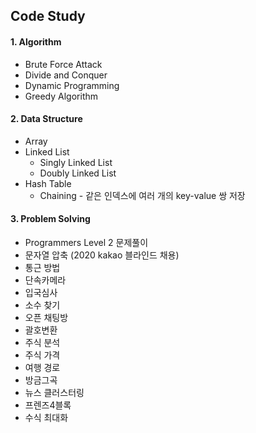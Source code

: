 ## Code Study



#### 1.  Algorithm

* Brute Force Attack
* Divide and Conquer
* Dynamic Programming
* Greedy Algorithm





#### 2. Data Structure

* Array
* Linked List
  * Singly Linked List
  * Doubly Linked List
* Hash Table
  * Chaining - 같은 인덱스에 여러 개의 key-value 쌍 저장





#### 3. Problem Solving

* Programmers Level 2 문제풀이
* 문자열 압축 (2020 kakao 블라인드 채용)
* 통근 방법
* 단속카메라
* 입국심사
* 소수 찾기
* 오픈 채팅방
* 괄호변환
* 주식 분석
* 주식 가격
* 여행 경로
* 방금그곡
* 뉴스 클러스터링
* 프렌즈4블록
* 수식 최대화